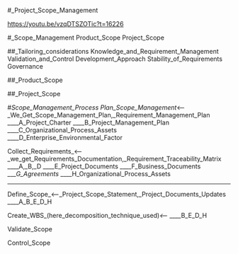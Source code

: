 #_Project_Scope_Management

https://youtu.be/vzqDTSZOTic?t=16226

#_Scope_Management
Product_Scope
Project_Scope

##_Tailoring_considerations
Knowledge_and_Requirement_Management
Validation_and_Control
Development_Approach
Stability_of_Requirements
Governance

##_Product_Scope

##_Project_Scope

#_Scope_Management_Process
Plan_Scope_Management_<--_We_Get_Scope_Management_Plan,_Requirement_Management_Plan
____A_Project_Charter
____B_Project_Management_Plan
____C_Organizational_Process_Assets
____D_Enterprise_Environmental_Factor

Collect_Requirements_<--_we_get_Requirements_Documentation,_Requirement_Traceability_Matrix
____A,_B,_D
____E_Project_Documents
____F_Business_Documents
____G_Agreements_
____H_Organizational_Process_Assets
____
Define_Scope_<--_Project_Scope_Statement,_Project_Documents_Updates
____A_B_E_D_H

Create_WBS_(here_decomposition_technique_used)_<--_
____B_E_D_H

Validate_Scope

Control_Scope



